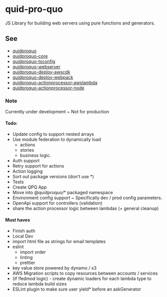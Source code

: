 # quid-pro-quo

JS Library for building web servers using pure functions and generators.

## See

- [quidproquo](https://www.npmjs.com/package/quidproquo)
- [quidproquo-core](https://www.npmjs.com/package/quidproquo-core)
- [quidproquo-tsconfig](https://www.npmjs.com/package/quidproquo-tsconfig)
- [quidproquo-webserver](https://www.npmjs.com/package/quidproquo-webserver)
- [quidproquo-deploy-awscdk](https://www.npmjs.com/package/quidproquo-deploy-awscdk)
- [quidproquo-deploy-webpack](https://www.npmjs.com/package/quidproquo-deploy-webpack)
- [quidproquo-actionprocessor-awslambda](https://www.npmjs.com/package/quidproquo-actionprocessor-awslambda)
- [quidproquo-actionprocessor-node](https://www.npmjs.com/package/quidproquo-actionprocessor-node)

### Note

Currently under development ~ Not for production

#### Todo:

- Update config to support nested arrays
- Use module federation to dynamically load
  - actions
  - stories
  - business logic.
- Auth support
- Retry support for actions
- Action logging
- Sort out package versions (don't use \*)
- Tests
- Create QPQ App
- Move into @quidproquo/\* packaged namespace
- Environment config support ~ Specifically dev / prod config parameters.
- OpenApi support for controllers (validation)
- share the action processor logic between lambdas (+ general cleanup)

#### Must haves

- Finish auth
- Local Dev
- import html file as strings for email templates
- eslint
  - import order
  - linting
  - prettier
- key value store powered by dynamo / s3
- AWS Migration scripts to copy resources between accounts / services
- (if !fedmod logic) - create dynamic loaders for each lambda type to reduce lambda build sizes
- ESLint plugin to make sure user yield\* before an askGenerator
